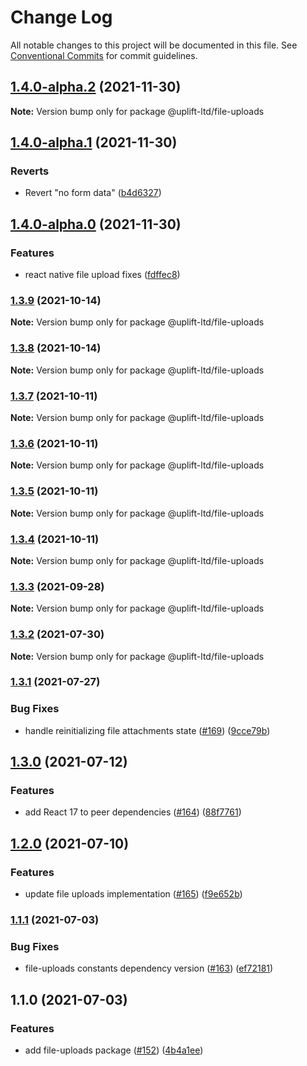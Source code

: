 # Change Log

All notable changes to this project will be documented in this file.
See [Conventional Commits](https://conventionalcommits.org) for commit guidelines.

## [1.4.0-alpha.2](https://github.com/uplift-ltd/nexus/compare/@uplift-ltd/file-uploads@1.4.0-alpha.1...@uplift-ltd/file-uploads@1.4.0-alpha.2) (2021-11-30)

**Note:** Version bump only for package @uplift-ltd/file-uploads





## [1.4.0-alpha.1](https://github.com/uplift-ltd/nexus/compare/@uplift-ltd/file-uploads@1.4.0-alpha.0...@uplift-ltd/file-uploads@1.4.0-alpha.1) (2021-11-30)


### Reverts

* Revert "no form data" ([b4d6327](https://github.com/uplift-ltd/nexus/commit/b4d63279df2dff2ccebd29d456da59c04fded14f))



## [1.4.0-alpha.0](https://github.com/uplift-ltd/nexus/compare/@uplift-ltd/file-uploads@1.3.9...@uplift-ltd/file-uploads@1.4.0-alpha.0) (2021-11-30)


### Features

* react native file upload fixes ([fdffec8](https://github.com/uplift-ltd/nexus/commit/fdffec8b7c9e1f5025148a271550da013acc4323))



### [1.3.9](https://github.com/uplift-ltd/nexus/compare/@uplift-ltd/file-uploads@1.3.8...@uplift-ltd/file-uploads@1.3.9) (2021-10-14)

**Note:** Version bump only for package @uplift-ltd/file-uploads





### [1.3.8](https://github.com/uplift-ltd/nexus/compare/@uplift-ltd/file-uploads@1.3.7...@uplift-ltd/file-uploads@1.3.8) (2021-10-14)

**Note:** Version bump only for package @uplift-ltd/file-uploads





### [1.3.7](https://github.com/uplift-ltd/nexus/compare/@uplift-ltd/file-uploads@1.3.6...@uplift-ltd/file-uploads@1.3.7) (2021-10-11)

**Note:** Version bump only for package @uplift-ltd/file-uploads





### [1.3.6](https://github.com/uplift-ltd/nexus/compare/@uplift-ltd/file-uploads@1.3.5...@uplift-ltd/file-uploads@1.3.6) (2021-10-11)

**Note:** Version bump only for package @uplift-ltd/file-uploads





### [1.3.5](https://github.com/uplift-ltd/nexus/compare/@uplift-ltd/file-uploads@1.3.4...@uplift-ltd/file-uploads@1.3.5) (2021-10-11)

**Note:** Version bump only for package @uplift-ltd/file-uploads





### [1.3.4](https://github.com/uplift-ltd/nexus/compare/@uplift-ltd/file-uploads@1.3.3...@uplift-ltd/file-uploads@1.3.4) (2021-10-11)

**Note:** Version bump only for package @uplift-ltd/file-uploads





### [1.3.3](https://github.com/uplift-ltd/nexus/compare/@uplift-ltd/file-uploads@1.3.2...@uplift-ltd/file-uploads@1.3.3) (2021-09-28)

**Note:** Version bump only for package @uplift-ltd/file-uploads





### [1.3.2](https://github.com/uplift-ltd/nexus/compare/@uplift-ltd/file-uploads@1.3.1...@uplift-ltd/file-uploads@1.3.2) (2021-07-30)

**Note:** Version bump only for package @uplift-ltd/file-uploads





### [1.3.1](https://github.com/uplift-ltd/nexus/compare/@uplift-ltd/file-uploads@1.3.0...@uplift-ltd/file-uploads@1.3.1) (2021-07-27)


### Bug Fixes

* handle reinitializing file attachments state ([#169](https://github.com/uplift-ltd/nexus/issues/169)) ([9cce79b](https://github.com/uplift-ltd/nexus/commit/9cce79bc99c976becf59638bbba7d8d47701ab19))



## [1.3.0](https://github.com/uplift-ltd/nexus/compare/@uplift-ltd/file-uploads@1.2.0...@uplift-ltd/file-uploads@1.3.0) (2021-07-12)


### Features

* add React 17 to peer dependencies ([#164](https://github.com/uplift-ltd/nexus/issues/164)) ([88f7761](https://github.com/uplift-ltd/nexus/commit/88f77615dfab14127dfdf76f665ee73c3195bcb4))



## [1.2.0](https://github.com/uplift-ltd/nexus/compare/@uplift-ltd/file-uploads@1.1.1...@uplift-ltd/file-uploads@1.2.0) (2021-07-10)


### Features

* update file uploads implementation ([#165](https://github.com/uplift-ltd/nexus/issues/165)) ([f9e652b](https://github.com/uplift-ltd/nexus/commit/f9e652b1c5486169b7c986d9df5742131909a423))



### [1.1.1](https://github.com/uplift-ltd/nexus/compare/@uplift-ltd/file-uploads@1.1.0...@uplift-ltd/file-uploads@1.1.1) (2021-07-03)


### Bug Fixes

* file-uploads constants dependency version ([#163](https://github.com/uplift-ltd/nexus/issues/163)) ([ef72181](https://github.com/uplift-ltd/nexus/commit/ef7218111a9b1c383be6b680f70b93b84c603789))



## 1.1.0 (2021-07-03)


### Features

* add file-uploads package ([#152](https://github.com/uplift-ltd/nexus/issues/152)) ([4b4a1ee](https://github.com/uplift-ltd/nexus/commit/4b4a1eeb9aacc4fa7541ee790b4eb499daac10f7))
